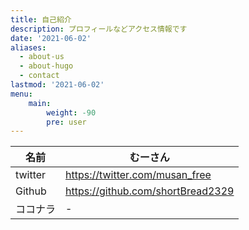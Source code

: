 ```yaml
---
title: 自己紹介
description: プロフィールなどアクセス情報です
date: '2021-06-02'
aliases:
  - about-us
  - about-hugo
  - contact
lastmod: '2021-06-02'
menu:
    main: 
        weight: -90
        pre: user
---
```

| 名前     | むーさん                          |
| -------- | --------------------------------- |
| twitter  | https://twitter.com/musan_free    |
| Github   | https://github.com/shortBread2329 |
| ココナラ | -                                 |

